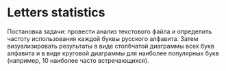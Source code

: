 # Letters statistics

Постановка задачи: провести анализ текстового файла и определить частоту использования каждой буквы русского алфавита. Затем визуализировать результаты в виде столбчатой диаграммы всех букв алфавита и в виде круговой диаграммы для наиболее популярных букв (например, 10 наиболее часто встречающихся).


